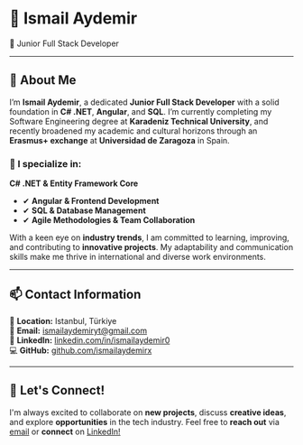 # 🎯 Ismail Aydemir  
🚀 Junior Full Stack Developer  

---

## 🌟 About Me  

I’m **Ismail Aydemir**, a dedicated **Junior Full Stack Developer** with a solid foundation in **C# .NET**, **Angular**, and **SQL**. I’m currently completing my Software Engineering degree at **Karadeniz Technical University**, and recently broadened my academic and cultural horizons through an **Erasmus+ exchange** at **Universidad de Zaragoza** in Spain.    

### 🔹 I specialize in:  
 **C# .NET & Entity Framework Core**  
- ✔ **Angular & Frontend Development**  
- ✔ **SQL & Database Management**  
- ✔ **Agile Methodologies & Team Collaboration**  

With a keen eye on **industry trends**, I am committed to learning, improving, and contributing to **innovative projects**. My adaptability and communication skills make me thrive in international and diverse work environments.  

---

## 📫 Contact Information  

📍 **Location:** Istanbul, Türkiye  
📧 **Email:** [ismailaydemiryt@gmail.com](mailto:ismailaydemiryt@gmail.com)  
🔗 **LinkedIn:** [linkedin.com/in/ismailaydemir0](https://linkedin.com/in/ismailaydemir0)  
💻 **GitHub:** [github.com/ismailaydemirx](https://github.com/ismailaydemirx)  

---

## 🤝 Let's Connect!  

I'm always excited to collaborate on **new projects**, discuss **creative ideas**, and explore **opportunities** in the tech industry. Feel free to **reach out** via [email](mailto:ismailaydemiryt@gmail.com) or **connect** on [LinkedIn!](https://linkedin.com/in/ismailaydemir0)